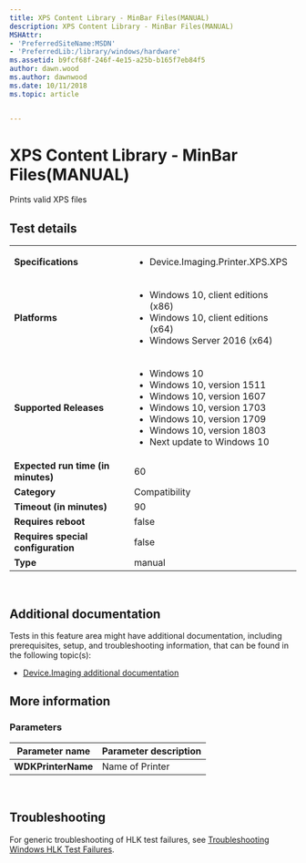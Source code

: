 ```yaml
---
title: XPS Content Library - MinBar Files(MANUAL)
description: XPS Content Library - MinBar Files(MANUAL)
MSHAttr:
- 'PreferredSiteName:MSDN'
- 'PreferredLib:/library/windows/hardware'
ms.assetid: b9fcf68f-246f-4e15-a25b-b165f7eb84f5
author: dawn.wood
ms.author: dawnwood
ms.date: 10/11/2018
ms.topic: article


---
```


# <span id="p_hlk_test.3855eedb-fa63-4d0b-a0a1-c0c49f01807b"></span>XPS Content Library - MinBar Files(MANUAL)


Prints valid XPS files

## Test details
|||
|---|---|
| **Specifications**  | <ul><li>Device.Imaging.Printer.XPS.XPS</li></ul> |  
| **Platforms**   | <ul><li>Windows 10, client editions (x86)</li><li>Windows 10, client editions (x64)</li><li>Windows Server 2016 (x64)</li></ul> |
| **Supported Releases** | <ul><li>Windows 10</li><li>Windows 10, version 1511</li><li>Windows 10, version 1607</li><li>Windows 10, version 1703</li><li>Windows 10, version 1709</li><li>Windows 10, version 1803</li><li>Next update to Windows 10</li></ul> |
|**Expected run time (in minutes)**| 60 |
|**Category**| Compatibility |
|**Timeout (in minutes)**| 90 |
|**Requires reboot**| false |
|**Requires special configuration**| false |
|**Type**| manual |

 

## <span id="Additional_documentation"></span><span id="additional_documentation"></span><span id="ADDITIONAL_DOCUMENTATION"></span>Additional documentation


Tests in this feature area might have additional documentation, including prerequisites, setup, and troubleshooting information, that can be found in the following topic(s):

-   [Device.Imaging additional documentation](device-imaging-additional-documentation.md)

## <span id="More_information"></span><span id="more_information"></span><span id="MORE_INFORMATION"></span>More information


### <span id="Parameters"></span><span id="parameters"></span><span id="PARAMETERS"></span>Parameters

| Parameter name     | Parameter description |
|--------------------|-----------------------|
| **WDKPrinterName** | Name of Printer       |

 

## <span id="Troubleshooting"></span><span id="troubleshooting"></span><span id="TROUBLESHOOTING"></span>Troubleshooting


For generic troubleshooting of HLK test failures, see [Troubleshooting Windows HLK Test Failures](..\user\troubleshooting-windows-hlk-test-failures.md).

 

 






